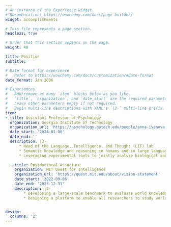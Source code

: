 ```yaml
---
# An instance of the Experience widget.
# Documentation: https://wowchemy.com/docs/page-builder/
widget: accomplishments

# This file represents a page section.
headless: true

# Order that this section appears on the page.
weight: 40

title: Position
subtitle:

# Date format for experience
#   Refer to https://wowchemy.com/docs/customization/#date-format
date_format: Jan 2006

# Experiences.
#   Add/remove as many `item` blocks below as you like.
#   `title`, `organization`, and `date_start` are the required parameters.
#   Leave other parameters empty if not required.
#   Begin multi-line descriptions with YAML's `|2-` multi-line prefix.
item:
- title: Assistant Professor of Psychology
  organization: Georgia Institute of Technology
  organization_url: 'https://psychology.gatech.edu/people/anna-ivanova'
  date_start: '2024-01-06'
  date_end: ''
  description: |3-
      * Head of the Language, Intelligence, and Thought (LIT) lab
      * Semantic knowledge and reasoning in humans and in large language models
      * Leveraging experimental tools to jointly analyze biological and artificial intelligence

  - title: Postdoctoral Associate
    organization: MIT Quest for Intelligence
    organization_url: 'https://quest.mit.edu/about/vision-statement'
    date_start: '2022-09-06'
    date_end: '2023-12-31'
    description: |2-
        * Developing a large-scale benchmark to evaluate world knowledge in language models
        * Designing a platform to enable all researchers to study world knowledge in machines using custom tests / models


design:
  columns: '2'
---
```

